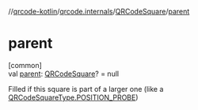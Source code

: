 //[qrcode-kotlin](../../../index.md)/[qrcode.internals](../index.md)/[QRCodeSquare](index.md)/[parent](parent.md)

# parent

[common]\
val [parent](parent.md): [QRCodeSquare](index.md)? = null

Filled if this square is part of a larger one (like a [QRCodeSquareType.POSITION_PROBE](../-q-r-code-square-type/-p-o-s-i-t-i-o-n_-p-r-o-b-e/index.md))
